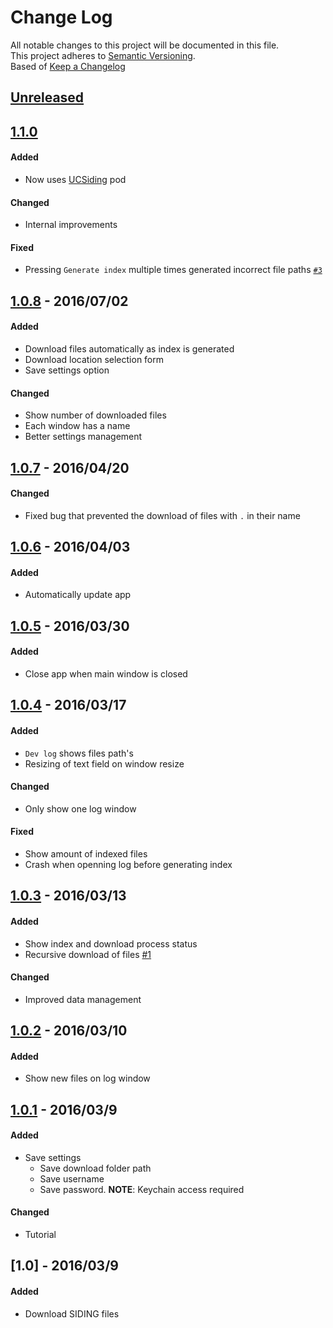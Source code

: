 # Change Log
All notable changes to this project will be documented in this file.  
This project adheres to [Semantic Versioning](http://semver.org/).  
Based of [Keep a Changelog](http://keepachangelog.com)

## [Unreleased]

[//]: # (Added)
[//]: # (Changed)
[//]: # (Deprecated)
[//]: # (Removed)
[//]: # (Fixed)
[//]: # (Security)

## [1.1.0]

#### Added

- Now uses [UCSiding](https://github.com/negebauer/UCSiding) pod

#### Changed

- Internal improvements

#### Fixed

- Pressing `Generate index` multiple times generated incorrect file paths [`#3`](https://github.com/negebauer/sincding/issues/3)

## [1.0.8] - 2016/07/02

#### Added
- Download files automatically as index is generated
- Download location selection form
- Save settings option

#### Changed
- Show number of downloaded files
- Each window has a name
- Better settings management

## [1.0.7] - 2016/04/20

#### Changed
- Fixed bug that prevented the download of files with `.` in their name

## [1.0.6] - 2016/04/03

#### Added
- Automatically update app

## [1.0.5] - 2016/03/30

#### Added
- Close app when main window is closed

## [1.0.4] - 2016/03/17

#### Added
- `Dev log` shows files path's
- Resizing of text field on window resize

#### Changed
- Only show one log window

#### Fixed
- Show amount of indexed files
- Crash when openning log before generating index

## [1.0.3] - 2016/03/13

#### Added
- Show index and download process status
- Recursive download of files [#1](../../issues/1)

#### Changed
- Improved data management

## [1.0.2] - 2016/03/10

#### Added
- Show new files on log window

## [1.0.1] - 2016/03/9

#### Added
- Save settings
  - Save download folder path
  - Save username
  - Save password. **__NOTE__**: Keychain access required
  
#### Changed
- Tutorial

## [1.0] - 2016/03/9

#### Added
- Download SIDING files

[Unreleased]: https://github.com/negebauer/sincding/compare/v1.1.0...dev
[1.1.0]: https://github.com/negebauer/sincding/compare/v1.0.8...v1.1.0
[1.0.8]: https://github.com/negebauer/sincding/compare/v1.0.7...v1.0.8
[1.0.7]: https://github.com/negebauer/sincding/compare/v1.0.6...v1.0.7
[1.0.6]: https://github.com/negebauer/sincding/compare/v1.0.5...v1.0.6
[1.0.5]: https://github.com/negebauer/sincding/compare/v1.0.4...v1.0.5
[1.0.4]: https://github.com/negebauer/sincding/compare/v1.0.3...v1.0.4
[1.0.3]: https://github.com/negebauer/sincding/compare/v1.0.2...v1.0.3
[1.0.2]: https://github.com/negebauer/sincding/compare/v1.0.1...v1.0.2
[1.0.1]: https://github.com/negebauer/sincding/compare/v1.0...v1.0.1
